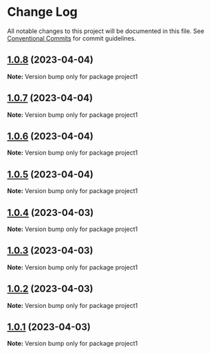 # Change Log

All notable changes to this project will be documented in this file.
See [Conventional Commits](https://conventionalcommits.org) for commit guidelines.

## [1.0.8](https://github.com/lotiviot/lerna-monorepo/compare/project1@1.0.7...project1@1.0.8) (2023-04-04)

**Note:** Version bump only for package project1





## [1.0.7](https://github.com/lotiviot/lerna-monorepo/compare/project1@1.0.6...project1@1.0.7) (2023-04-04)

**Note:** Version bump only for package project1





## [1.0.6](https://github.com/lotiviot/lerna-monorepo/compare/project1@1.0.5...project1@1.0.6) (2023-04-04)

**Note:** Version bump only for package project1





## [1.0.5](https://github.com/lotiviot/lerna-monorepo/compare/project1@1.0.0...project1@1.0.5) (2023-04-04)

**Note:** Version bump only for package project1





## [1.0.4](https://github.com/lotiviot/lerna-monorepo/compare/project1@1.0.0...project1@1.0.4) (2023-04-03)

**Note:** Version bump only for package project1





## [1.0.3](https://github.com/lotiviot/lerna-monorepo/compare/project1@1.0.0...project1@1.0.3) (2023-04-03)

**Note:** Version bump only for package project1





## [1.0.2](https://github.com/lotiviot/lerna-monorepo/compare/project1@1.0.0...project1@1.0.2) (2023-04-03)

**Note:** Version bump only for package project1





## [1.0.1](https://github.com/lotiviot/lerna-monorepo/compare/project1@1.0.0...project1@1.0.1) (2023-04-03)

**Note:** Version bump only for package project1
